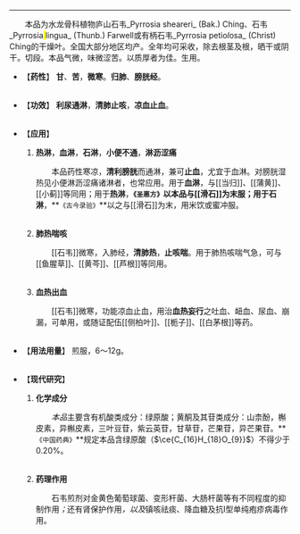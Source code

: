 ---
&emsp;&emsp;本品为水龙骨科植物庐山石韦_Pyrrosia sheareri_ (Bak.) Ching、石韦_Pyrrosia<mark> </mark>lingua_ (Thunb.) Farwell或有柄石韦_Pyrrosia petio<dfn>*l*</dfn>osa_ (Christ) Ching的干燥叶。全国大部分地区均产。全年均可采收，除去根茎及根，晒干或阴干。切段。本品气微，味微涩苦。以质厚者为佳。生用。

- 【**药性**】
	**甘**、**苦**，**微寒**。**归肺**、**膀胱经**。<br></br>

- 【**功效**】
	**利尿通淋**，**清肺止咳**，**凉血止血**。<br></br>

- 【**应用**】
	1. **热淋**，**血淋**，**石淋**，**小便不通**，**淋沥涩痛**
		
		&emsp;&emsp;本品药性寒凉，**清利膀胱**而通淋，兼可**止血**，尤宜于血淋。对膀胱湿热见小便淋沥涩痛诸淋者，也常应用。用于**血淋**，与[[当归]]、[[蒲黄]]、[[小蓟]]等同用；用于**热淋**，**`《圣惠方》`**以本品与[[滑石]]为末服；用于**石淋**，**`《古今录验》`**以之与[[滑石]]为末，用米饮或蜜冲服。<br></br>
	
	2. **肺热喘咳**
		
		&emsp;&emsp;[[石韦]]微寒，入肺经，**清肺热**，**止咳喘**。用于肺热咳喘气急，可与[[鱼腥草]]、[[黄芩]]、[[芦根]]等同用。<br></br>
	
	3. **血热出血**
		
		&emsp;&emsp;[[石韦]]微寒，功能凉血止血，用治**血热妄行**之吐血、衄血、尿血、崩漏，可单用，或随证配伍[[侧柏叶]]、[[栀子]]、[[白茅根]]等药。<br></br>

- 【**用法用量**】
	煎服，6～12g。<br></br>

- 【**现代研究**】
	1. **化学成分**
		
		&emsp;&emsp;<dfn>本品</dfn>主要含有机酸类成分：绿原酸；黄酮及其苷类成分：山柰酚，槲皮素，异槲皮素，三叶豆苷，紫云英苷，甘草苷，芒果苷，异芒果苷。**`《中国药典》`**规定本品含绿原酸（$\ce{C_{16}H_{18}O_{9}}$）不得少于0.20%。<br></br>
	
	2. **药理作用**
		
		&emsp;&emsp;石韦煎剂对金黄色葡萄球菌、变形杆菌、大肠杆菌等有不同程度的抑制作用<dfn>；</dfn>还有肾保护作用<dfn>，以及</dfn>镇咳祛痰、降血糖及抗$Ⅰ$型单纯疱疹病毒作用。